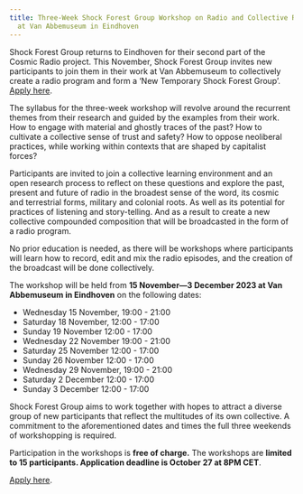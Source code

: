 ```yaml
---
title: Three-Week Shock Forest Group Workshop on Radio and Collective Research
  at Van Abbemuseum in Eindhoven
---
```

Shock Forest Group returns to Eindhoven for their second part of the Cosmic Radio project. This November, Shock Forest Group invites new participants to join them in their work at Van Abbemuseum to collectively create a radio program and form a ‘New Temporary Shock Forest Group’. [Apply here](https://forms.gle/RwrVanRAWN5w8vZB7).

The syllabus for the three-week workshop will revolve around the recurrent themes from their research and guided by the examples from their work. How to engage with material and ghostly traces of the past? How to cultivate a collective sense of trust and safety? How to oppose neoliberal practices, while working within contexts that are shaped by capitalist forces? 

Participants are invited to join a collective learning environment and an open research process to reflect on these questions and explore the past, present and future of radio in the broadest sense of the word, its cosmic and terrestrial forms, military and colonial roots. As well as its potential for practices of listening and story-telling. And as a result to create a new collective compounded composition that will be broadcasted in the form of a radio program.

No prior education is needed, as there will be workshops where participants will learn how to record, edit and mix the radio episodes, and the creation of the broadcast will be done collectively. 

The workshop will be held from **15 November—3 December 2023 at Van Abbemuseum in Eindhoven** on the following dates:

* Wednesday 15 November, 19:00 - 21:00 
* Saturday 18 November, 12:00 - 17:00
* Sunday 19 November 12:00 - 17:00
* Wednesday 22 November 19:00 - 21:00
* Saturday 25 November 12:00 - 17:00
* Sunday 26 November 12:00 - 17:00
* Wednesday 29 November, 19:00 - 21:00 
* Saturday 2 December 12:00 - 17:00
* Sunday 3 December 12:00 - 17:00

Shock Forest Group aims to work together with hopes to attract a diverse group of new participants that reflect the multitudes of its own collective. A commitment to the aforementioned dates and times the full three weekends of workshopping is required. 

Participation in the workshops is **free of charge.** The workshops are **limited to 15 participants. Application deadline is October 27 at 8PM CET**.

[](https://forms.gle/opdo1gb72DsssYDE7)[Apply here](https://forms.gle/RwrVanRAWN5w8vZB7).
